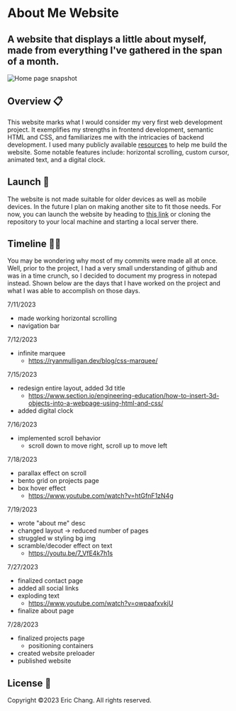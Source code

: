 # About Me Website

## A website that displays a little about myself, made from everything I've gathered in the span of a month.
![](https://github.com/32ericc/32ericc.github.io/blob/main/homepage-screenshot.png "Home page snapshot")

## Overview 📋
This website marks what I would consider my very first web development project. It exemplifies my strengths in frontend development, semantic HTML and CSS, and familiarizes 
me with the intricacies of backend development. I used many publicly available [resources](https://github.com/32ericc/32ericc.github.io/blob/main/resources.txt) to help me 
build the website. Some notable features include: horizontal scrolling, custom cursor, animated text, and a digital clock.

## Launch 🚀
The website is not made suitable for older devices as well as mobile devices. In the future I plan on making another site to fit those needs. For now, you can launch
the website by heading to [this link](https://32ericc.github.io/) or cloning the repository to your local machine and starting a local server there.

## Timeline 👨‍💻
You may be wondering why most of my commits were made all at once. Well, prior to the project, I had a very small understanding of github and was in a time 
crunch, so I decided to document my progress in notepad instead. Shown below are the days that I have worked on the project and what I was able to accomplish on those 
days.

7/11/2023
- made working horizontal scrolling
- navigation bar

7/12/2023
- infinite marquee
	- https://ryanmulligan.dev/blog/css-marquee/

7/15/2023
- redesign entire layout, added 3d title
	- https://www.section.io/engineering-education/how-to-insert-3d-objects-into-a-webpage-using-html-and-css/
- added digital clock

7/16/2023
- implemented scroll behavior
	- scroll down to move right, scroll up to move left

7/18/2023
- parallax effect on scroll
- bento grid on projects page
- box hover effect
	- https://www.youtube.com/watch?v=htGfnF1zN4g

7/19/2023
- wrote "about me" desc
- changed layout -> reduced number of pages
- struggled w styling bg img 
- scramble/decoder effect on text
	- https://youtu.be/7_VfE4k7h1s

7/27/2023
- finalized contact page
- added all social links
- exploding text
	- https://www.youtube.com/watch?v=owpaafxvkjU
- finalize about page

7/28/2023
- finalized projects page
	- positioning containers
- created website preloader
- published website

## License 📄
Copyright ©2023 Eric Chang. All rights reserved.
